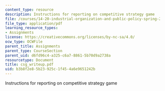 ```yaml
---
content_type: resource
description: Instructions for reporting on competitive strategy game
file: /courses/14-20-industrial-organization-and-public-policy-spring-2003/b3b8f2e85b23925c1f454a6e9651242b_csg_writeup.pdf
file_type: application/pdf
learning_resource_types:
- Assignments
license: https://creativecommons.org/licenses/by-nc-sa/4.0/
ocw_type: OCWFile
parent_title: Assignments
parent_type: CourseSection
parent_uid: d6fd96c4-a325-c6a7-8861-5b70d9a2738a
resourcetype: Document
title: csg_writeup.pdf
uid: b3b8f2e8-5b23-925c-1f45-4a6e9651242b
---
```

Instructions for reporting on competitive strategy game